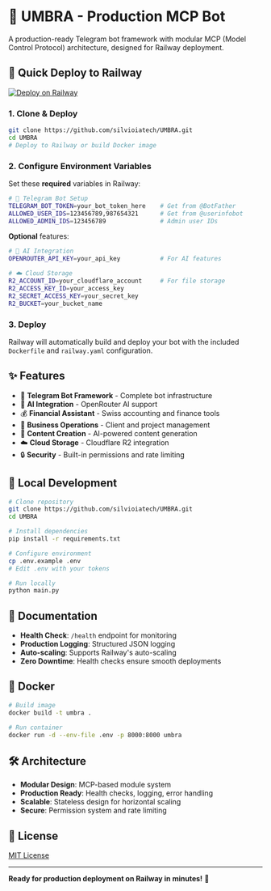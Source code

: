 # 🤖 UMBRA - Production MCP Bot

A production-ready Telegram bot framework with modular MCP (Model Control Protocol) architecture, designed for Railway deployment.

## 🚀 Quick Deploy to Railway

[![Deploy on Railway](https://railway.app/button.svg)](https://railway.app/template/UMBRA)

### 1. Clone & Deploy
```bash
git clone https://github.com/silvioiatech/UMBRA.git
cd UMBRA
# Deploy to Railway or build Docker image
```

### 2. Configure Environment Variables

Set these **required** variables in Railway:

```bash
# 🤖 Telegram Bot Setup  
TELEGRAM_BOT_TOKEN=your_bot_token_here    # Get from @BotFather
ALLOWED_USER_IDS=123456789,987654321      # Get from @userinfobot  
ALLOWED_ADMIN_IDS=123456789               # Admin user IDs
```

**Optional** features:
```bash
# 🧠 AI Integration
OPENROUTER_API_KEY=your_api_key           # For AI features

# ☁️ Cloud Storage  
R2_ACCOUNT_ID=your_cloudflare_account     # For file storage
R2_ACCESS_KEY_ID=your_access_key
R2_SECRET_ACCESS_KEY=your_secret_key  
R2_BUCKET=your_bucket_name
```

### 3. Deploy
Railway will automatically build and deploy your bot with the included `Dockerfile` and `railway.yaml` configuration.

## ✨ Features

- 🤖 **Telegram Bot Framework** - Complete bot infrastructure
- 🧠 **AI Integration** - OpenRouter AI support  
- 💰 **Financial Assistant** - Swiss accounting and finance tools
- 🏢 **Business Operations** - Client and project management
- 🎨 **Content Creation** - AI-powered content generation
- ☁️ **Cloud Storage** - Cloudflare R2 integration
- 🔒 **Security** - Built-in permissions and rate limiting

## 🔧 Local Development

```bash
# Clone repository
git clone https://github.com/silvioiatech/UMBRA.git
cd UMBRA

# Install dependencies
pip install -r requirements.txt

# Configure environment
cp .env.example .env
# Edit .env with your tokens

# Run locally
python main.py
```

## 📖 Documentation

- **Health Check**: `/health` endpoint for monitoring
- **Production Logging**: Structured JSON logging
- **Auto-scaling**: Supports Railway's auto-scaling
- **Zero Downtime**: Health checks ensure smooth deployments

## 🐳 Docker

```bash
# Build image
docker build -t umbra .

# Run container  
docker run -d --env-file .env -p 8000:8000 umbra
```

## 🛠️ Architecture

- **Modular Design**: MCP-based module system
- **Production Ready**: Health checks, logging, error handling
- **Scalable**: Stateless design for horizontal scaling
- **Secure**: Permission system and rate limiting

## 📝 License

[MIT License](LICENSE)

---

**Ready for production deployment on Railway in minutes!** 🚂